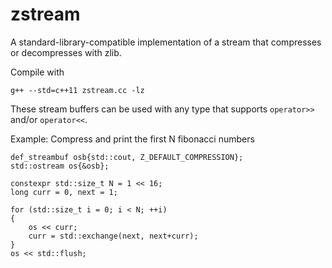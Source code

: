 # zstream
A standard-library-compatible implementation of a stream that compresses or decompresses with zlib.

Compile with

    g++ --std=c++11 zstream.cc -lz

These stream buffers can be used with any type that supports `operator>>` and/or `operator<<`.

Example: Compress and print the first N fibonacci numbers

    def_streambuf osb{std::cout, Z_DEFAULT_COMPRESSION};
    std::ostream os{&osb};

    constexpr std::size_t N = 1 << 16;
    long curr = 0, next = 1;

    for (std::size_t i = 0; i < N; ++i)
    {
        os << curr;
        curr = std::exchange(next, next+curr);
    }
    os << std::flush;



